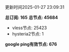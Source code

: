 更新时间2025-01-27 23:09:31

**总订阅: 165**
**总节点: 45684**
- vless节点: 25423
- hysteria2节点: 1

**google ping有效节点: 676**
